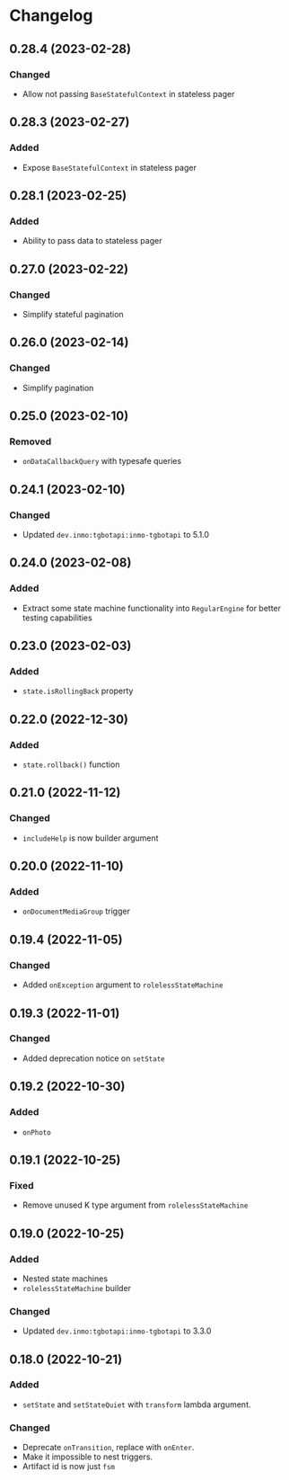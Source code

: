 # Changelog

## 0.28.4 (2023-02-28)

### Changed
- Allow not passing `BaseStatefulContext` in stateless pager

## 0.28.3 (2023-02-27)

### Added
- Expose `BaseStatefulContext` in stateless pager

## 0.28.1 (2023-02-25)

### Added
- Ability to pass data to stateless pager

## 0.27.0 (2023-02-22)

### Changed
- Simplify stateful pagination

## 0.26.0 (2023-02-14)

### Changed
- Simplify pagination

## 0.25.0 (2023-02-10)

### Removed
- `onDataCallbackQuery` with typesafe queries

## 0.24.1 (2023-02-10)

### Changed
- Updated `dev.inmo:tgbotapi:inmo-tgbotapi` to 5.1.0

## 0.24.0 (2023-02-08)

### Added
- Extract some state machine functionality into `RegularEngine` for better testing capabilities

## 0.23.0 (2023-02-03)

### Added
- `state.isRollingBack` property

## 0.22.0 (2022-12-30)

### Added
- `state.rollback()` function

## 0.21.0 (2022-11-12)

### Changed
- `includeHelp` is now builder argument

## 0.20.0 (2022-11-10)

### Added
- `onDocumentMediaGroup` trigger

## 0.19.4 (2022-11-05)

### Changed
- Added `onException` argument to `rolelessStateMachine`

## 0.19.3 (2022-11-01)

### Changed
- Added deprecation notice on `setState`

## 0.19.2 (2022-10-30)

### Added
- `onPhoto`

## 0.19.1 (2022-10-25)

### Fixed
- Remove unused K type argument from `rolelessStateMachine`

## 0.19.0 (2022-10-25)

### Added
- Nested state machines
- `rolelessStateMachine` builder

### Changed
- Updated `dev.inmo:tgbotapi:inmo-tgbotapi` to 3.3.0

## 0.18.0 (2022-10-21)

### Added
- `setState` and `setStateQuiet` with `transform` lambda argument.

### Changed
- Deprecate `onTransition`, replace with `onEnter`.
- Make it impossible to nest triggers.
- Artifact id is now just `fsm`
